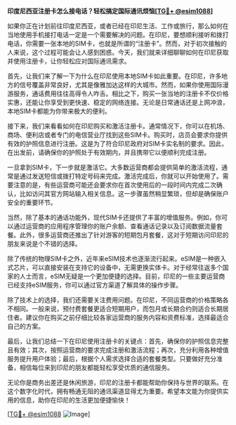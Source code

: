 **印度尼西亚注册卡怎么接电话？轻松搞定国际通讯烦恼[[TG💪+ @esim1088](https://t.me/s/esim1088)]**

如果你正在计划前往印度尼西亚，或者已经在印尼生活、工作或旅行，那么如何在当地使用手机接打电话一定是一个需要解决的问题。在印尼，要想顺利接听和拨打电话，你需要一张本地的SIM卡，也就是所谓的“注册卡”。然而，对于初次接触的人来说，这个过程可能会让人感到困惑。今天，我们就来详细聊聊如何在印尼获取并使用注册卡，让你轻松应对国际通讯需求。

首先，让我们来了解一下为什么在印尼使用本地SIM卡如此重要。在印尼，许多地方的信号覆盖非常良好，尤其是像雅加达这样的大城市。然而，如果你使用国际漫游服务，通话费用往往高得令人咋舌。相比之下，购买一张当地的注册卡不仅价格实惠，还能让你享受到更快速、稳定的网络连接。无论是日常通话还是上网冲浪，本地SIM卡都能为你带来极大的便利。

接下来，我们来看看如何在印尼购买和激活注册卡。通常情况下，你可以在机场、商场、便利店或者专门的电信营业厅找到这些SIM卡。购买时，店员会要求你提供有效的护照信息进行注册。这是为了符合印尼政府对SIM卡实名制的要求。因此，在出发前，请确保你的护照处于有效期内，并且携带它以便顺利完成注册。

一旦拿到SIM卡，下一步就是激活它。大多数运营商都会提供简单的激活流程，通常是通过发送短信或拨打特定号码来完成。激活完成后，你就可以开始使用了。需要注意的是，有些运营商可能还会要求你在首次使用后的一段时间内完成二次确认，比如访问其官方网站输入相关信息。这一步骤虽然稍显繁琐，但却是确保账户安全的重要环节。

当然，除了基本的通话功能外，现代SIM卡还提供了丰富的增值服务。例如，你可以通过运营商的应用程序管理你的账户余额、查看通话记录以及订阅数据流量套餐。此外，很多运营商还推出了针对游客的短期包月套餐，这对于短期访问印尼的朋友来说是个不错的选择。

除了传统的物理SIM卡之外，近年来eSIM技术也逐渐流行起来。eSIM是一种嵌入式芯片，可以直接安装在支持它的设备中，无需更换实体卡。对于经常往返多个国家的人士而言，eSIM无疑是一个更加便捷的选择。目前，印尼的一些主要运营商已经支持eSIM服务，你可以通过官方渠道了解具体的操作步骤。

除了技术上的选择，我们还需要关注费用问题。在印尼，不同运营商的价格策略各不相同。一般来说，预付费套餐更适合短期用户，而包月或长期合约则适合长期居住者。建议你在购买之前仔细比较各家运营商的服务内容和资费标准，选择最适合自己的方案。

最后，让我们总结一下在印尼使用注册卡的关键点：首先，确保你的护照信息完整且有效；其次，按照运营商的要求完成注册和激活流程；再次，充分利用各种增值服务提升用户体验；最后，根据个人需求选择合适的套餐类型。只要做好充分准备，相信每位来到印尼的朋友都能轻松享受优质的通信服务。

无论你是商务出差还是休闲旅游，印尼的注册卡都能帮助你保持与世界的联系。在这个数字化时代，拥有畅通无阻的通讯渠道显得尤为重要。希望本文能为你提供实用的信息，助你在印尼的生活更加便捷愉快！

[[TG💪+ @esim1088](https://t.me/s/esim1088) ![Image](https://i.postimg.cc/4NQfJmqS/Snipaste-2025-05-13-00-14-12.png)]